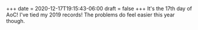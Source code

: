 +++
date = 2020-12-17T19:15:43-06:00
draft = false
+++
It's the 17th day of AoC! I've tied my 2019 records! The problems do feel easier this year though.
